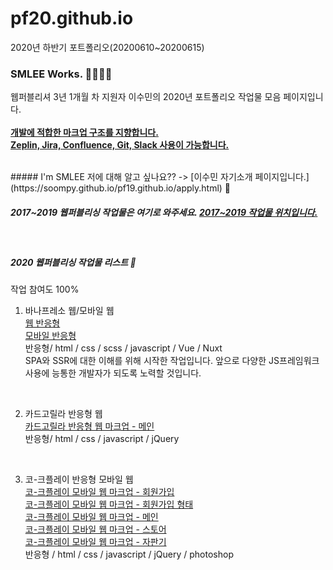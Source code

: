 # pf20.github.io
2020년 하반기 포트폴리오(20200610~20200615)

### SMLEE Works. 🏃‍♀️🏃‍♀️
웹퍼블리셔 3년 1개월 차 지원자 이수민의 2020년 포트폴리오 작업물 모음 페이지입니다.
<br><br>
<u><strong>개발에 적합한 마크업 구조를 지향합니다.</strong></u> <br>
<u><strong>Zeplin, Jira, Confluence, Git, Slack 사용이 가능합니다.</strong></u>

<br>
##### I'm SMLEE
저에 대해 알고 싶나요?? ->
[이수민 자기소개 페이지입니다.](https://soompy.github.io/pf19.github.io/apply.html) 🙂

<br>

##### 2017~2019 웹퍼블리싱 작업물은 여기로 와주세요. [2017~2019 작업물 위치입니다.](https://soompy.github.io/pf19.github.io/)

<br>

##### 2020 웹퍼블리싱 작업물 리스트 💪
작업 참여도 100%
1. 바나프레소 웹/모바일 웹 <br>
[웹 반응형](https://github.com/soompy/banapresso_order_vue.github.io) <br>
[모바일 반응형](https://github.com/soompy/pjt2020_2nd_nuxt.github.io) <br>
반응형/ html / css / scss / javascript / Vue / Nuxt <br>
SPA와 SSR에 대한 이해를 위해 시작한 작업입니다. 앞으로 다양한 JS프레임워크 사용에 능통한 개발자가 되도록 노력할 것입니다. 

<br>

2. 카드고릴라 반응형 웹 <br>
[카드고릴라 반응형 웹 마크업 - 메인](https://soompy.github.io/pf20.github.io/cardgorilla.html)<br>
반응형/ html / css / javascript / jQuery

<br>

3. 코-크플레이 반응형 모바일 웹 <br>
[코-크플레이 모바일 웹 마크업 - 회원가입](https://soompy.github.io/pf20.github.io/coke_join.html)<br>
[코-크플레이 모바일 웹 마크업 - 회원가입 형태](https://soompy.github.io/pf20.github.io/coke_joinform.html)<br>
[코-크플레이 모바일 웹 마크업 - 메인](https://soompy.github.io/pf20.github.io/coke_index.html)<br>
[코-크플레이 모바일 웹 마크업 - 스토어](https://soompy.github.io/pf20.github.io/coke_store.html)<br>
[코-크플레이 모바일 웹 마크업 - 자판기](https://soompy.github.io/pf20.github.io/coke_machine.html)<br>
반응형 / html / css / javascript / jQuery / photoshop
